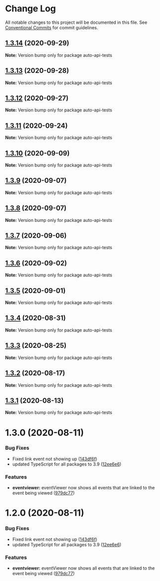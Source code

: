 # Change Log

All notable changes to this project will be documented in this file.
See [Conventional Commits](https://conventionalcommits.org) for commit guidelines.

## [1.3.14](http://github.com//cap-md089/evmplus-v6/compare/auto-api-tests@1.3.2...auto-api-tests@1.3.14) (2020-09-29)

**Note:** Version bump only for package auto-api-tests





## [1.3.13](http://github.com//cap-md089/evmplus-v6/compare/auto-api-tests@1.3.2...auto-api-tests@1.3.13) (2020-09-28)

**Note:** Version bump only for package auto-api-tests





## [1.3.12](http://github.com//cap-md089/evmplus-v6/compare/auto-api-tests@1.3.2...auto-api-tests@1.3.12) (2020-09-27)

**Note:** Version bump only for package auto-api-tests





## [1.3.11](http://github.com//cap-md089/evmplus-v6/compare/auto-api-tests@1.3.2...auto-api-tests@1.3.11) (2020-09-24)

**Note:** Version bump only for package auto-api-tests





## [1.3.10](http://github.com//cap-md089/capunit-com-v6/compare/auto-api-tests@1.3.2...auto-api-tests@1.3.10) (2020-09-09)

**Note:** Version bump only for package auto-api-tests





## [1.3.9](http://github.com//cap-md089/evmplus-v6/compare/auto-api-tests@1.3.2...auto-api-tests@1.3.9) (2020-09-07)

**Note:** Version bump only for package auto-api-tests

## [1.3.8](http://github.com//cap-md089/evmplus-v6/compare/auto-api-tests@1.3.2...auto-api-tests@1.3.8) (2020-09-07)

**Note:** Version bump only for package auto-api-tests

## [1.3.7](http://github.com//cap-md089/evmplus-v6/compare/auto-api-tests@1.3.2...auto-api-tests@1.3.7) (2020-09-06)

**Note:** Version bump only for package auto-api-tests

## [1.3.6](http://github.com//cap-md089/evmplus-v6/compare/auto-api-tests@1.3.2...auto-api-tests@1.3.6) (2020-09-02)

**Note:** Version bump only for package auto-api-tests

## [1.3.5](http://github.com//cap-md089/evmplus-v6/compare/auto-api-tests@1.3.2...auto-api-tests@1.3.5) (2020-09-01)

**Note:** Version bump only for package auto-api-tests

## [1.3.4](http://github.com//cap-md089/evmplus-v6/compare/auto-api-tests@1.3.2...auto-api-tests@1.3.4) (2020-08-31)

**Note:** Version bump only for package auto-api-tests

## [1.3.3](http://github.com//cap-md089/evmplus-v6/compare/auto-api-tests@1.3.2...auto-api-tests@1.3.3) (2020-08-25)

**Note:** Version bump only for package auto-api-tests

## [1.3.2](http://github.com//cap-md089/evmplus-v6/compare/auto-api-tests@1.3.0...auto-api-tests@1.3.2) (2020-08-17)

**Note:** Version bump only for package auto-api-tests

## [1.3.1](http://github.com//cap-md089/evmplus-v6/compare/auto-api-tests@1.3.0...auto-api-tests@1.3.1) (2020-08-13)

**Note:** Version bump only for package auto-api-tests

# 1.3.0 (2020-08-11)

### Bug Fixes

-   Fixed link event not showing up ([143df6f](http://github.com//cap-md089/evmplus-v6/commit/143df6f6daaf7975fff3e58c68c888a226d8b31a))
-   updated TypeScript for all packages to 3.9 ([12ee6e6](http://github.com//cap-md089/evmplus-v6/commit/12ee6e67d9669d73d849791cf22637357dd4ae30))

### Features

-   **eventviewer:** eventViewer now shows all events that are linked to the event being viewed ([979dc77](http://github.com//cap-md089/evmplus-v6/commit/979dc771ed2b4ce4c652536ea589c0c1de64d3ac))

# 1.2.0 (2020-08-11)

### Bug Fixes

-   Fixed link event not showing up ([143df6f](http://github.com//cap-md089/evmplus-v6/commit/143df6f6daaf7975fff3e58c68c888a226d8b31a))
-   updated TypeScript for all packages to 3.9 ([12ee6e6](http://github.com//cap-md089/evmplus-v6/commit/12ee6e67d9669d73d849791cf22637357dd4ae30))

### Features

-   **eventviewer:** eventViewer now shows all events that are linked to the event being viewed ([979dc77](http://github.com//cap-md089/evmplus-v6/commit/979dc771ed2b4ce4c652536ea589c0c1de64d3ac))
